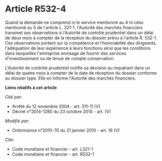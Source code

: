 # Article R532-4

Quand la demande ne comprend ni le service mentionné au 4 ni celui mentionné au 5 de l'article L. 321-1, l'Autorité des
marchés financiers transmet ses observations à l'Autorité de contrôle prudentiel dans un délai de deux mois à compter de la
réception du dossier prévu à l'article R. 532-1. Ces observations portent sur la compétence et l'honorabilité des dirigeants,
l'adéquation de leur expérience à leurs fonctions ainsi que les conditions dans lesquelles l'entreprise envisage de fournir
des services d'investissement ou de tenue de compte conservation. 

L'Autorité de contrôle prudentiel notifie sa décision au requérant dans un délai de quatre mois à compter de la date de
réception du dossier conforme au dossier type. Elle en informe l'Autorité des marchés financiers.

**Liens relatifs à cet article**

_Cité par_:

  - Arrêté du 12 novembre 2004 - art. 311-11 (V)
  - Décret n°2014-1280 du 23 octobre 2014 - art. (V)

_Modifié par_:

  - Ordonnance n°2010-76 du 21 janvier 2010 - art. 18 (V)

_Cite_:

  - Code monétaire et financier - art. L321-1
  - Code monétaire et financier - art. R532-1
